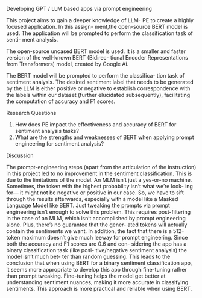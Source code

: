 Developing GPT / LLM based apps via prompt engineering

This project aims to gain a deeper knowledge of LLM-
PE to create a highly focused application. In this assign-
ment,the open-source BERT model is used. The application
will be prompted to perform the classification task of senti-
ment analysis.

The open-source uncased BERT model is used. It is a
smaller and faster version of the well-known BERT (Bidirec-
tional Encoder Representations from Transformers) model,
created by Google Ai. 

The BERT model will be prompted to perform the classifica-
tion task of sentiment analysis. The desired sentiment label
that needs to be generated by the LLM is either positive or
negative to establish correspondence with the labels within
our dataset (further elucidated subsequently), facilitating the
computation of accuracy and F1 scores.

Research Questions

1. How does PE impact the effectiveness and accuracy of
BERT for sentiment analysis tasks?
2. What are the strengths and weaknesses of BERT when
applying prompt engineering for sentiment analysis?

Discussion

The prompt-engineering steps (apart from the articulation
of the instruction) in this project led to no improvement in the
sentiment classification. This is due to the limitations of the
model. An MLM isn’t just a yes-or-no machine. Sometimes,
the token with the highest probability isn’t what we’re look-
ing for— it might not be negative or positive in our case.
So, we have to sift through the results afterwards, especially
with a model like a Masked Language Model like BERT.
Just tweaking the prompts via prompt engineering isn’t
enough to solve this problem. This requires post-filtering in
the case of an MLM, which isn’t accomplished by prompt
engineering alone. Plus, there’s no guarantee that the gener-
ated tokens will actually contain the sentiments we want. In
addition, the fact that there is a 512-token maximum doesn’t
give much leeway for prompt engineering.
Since both the accuracy and F1 scores are 0.6 and con-
sidering the app has a binary classification task (like posi-
tive/negative sentiment analysis) the model isn’t much bet-
ter than random guessing. This leads to the conclusion
that when using BERT for a binary sentiment classification
app, it seems more appropriate to develop this app through
fine-tuning rather than prompt tweaking. Fine-tuning helps
the model get better at understanding sentiment nuances,
making it more accurate in classifying sentiments. This
approach is more practical and reliable when using BERT.
